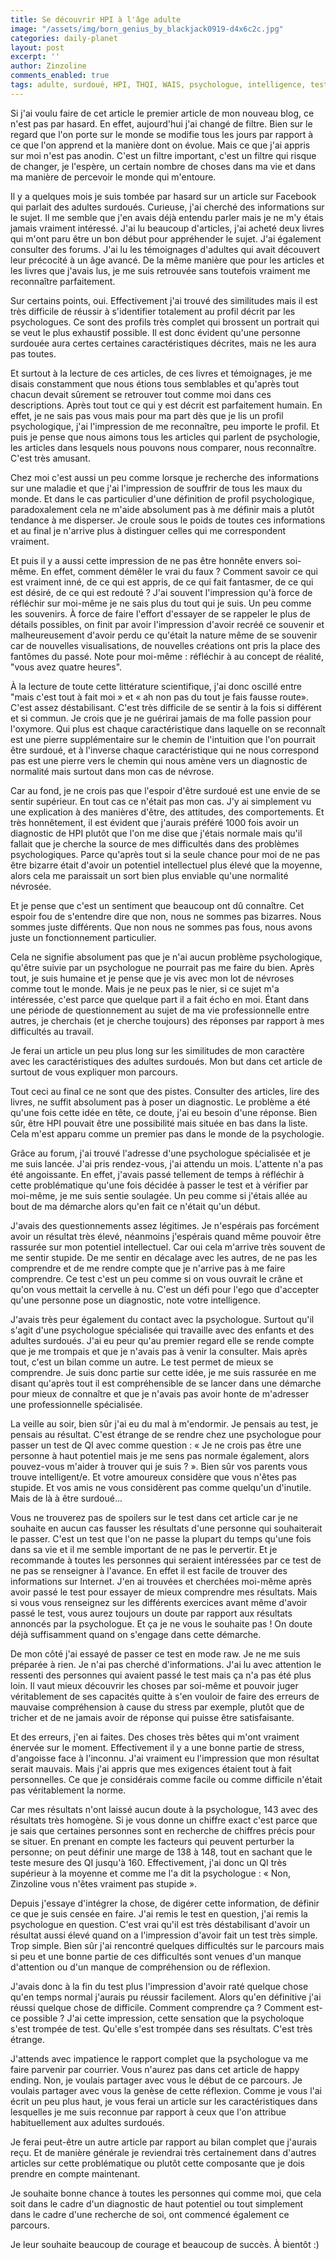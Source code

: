 ```yaml
---
title: Se découvrir HPI à l'âge adulte
image: "/assets/img/born_genius_by_blackjack0919-d4x6c2c.jpg"
categories: daily-planet
layout: post
excerpt: ''
author: Zinzoline
comments_enabled: true
tags: adulte, surdoué, HPI, THQI, WAIS, psychologue, intelligence, test
---
```

Si j'ai voulu faire de cet article le premier article de mon nouveau blog, ce n'est pas par hasard. En effet, aujourd'hui j'ai changé de filtre. Bien sur le regard que l'on porte sur le monde se modifie tous les jours par rapport à ce que l'on apprend et la manière dont on évolue. Mais ce que j'ai appris sur moi n'est pas anodin. C'est un filtre important, c'est un filtre qui risque de changer, je l'espère, un certain nombre de choses dans ma vie et dans ma manière de percevoir le monde qui m'entoure.

Il y a quelques mois je suis tombée par hasard sur un article sur Facebook qui parlait des adultes surdoués. Curieuse, j'ai cherché des informations sur le sujet. Il me semble que j'en avais déjà entendu parler mais je ne m'y étais jamais vraiment intéressé. J'ai lu beaucoup d'articles, j'ai acheté deux livres qui m'ont paru être un bon début pour appréhender le sujet. J'ai également consulter des forums. J'ai lu les témoignages d'adultes qui avait découvert leur précocité à un âge avancé. De la même manière que pour les articles et les livres que j'avais lus, je me suis retrouvée sans toutefois vraiment me reconnaître parfaitement.

Sur certains points, oui. Effectivement j'ai trouvé des similitudes mais il est très difficile de réussir à s'identifier totalement au profil décrit par les psychologues. Ce sont des profils très complet qui brossent un portrait qui se veut le plus exhaustif possible. Il est donc évident qu'une personne surdouée aura certes certaines caractéristiques décrites, mais ne les aura pas toutes.

Et surtout à la lecture de ces articles, de ces livres et témoignages, je me disais constamment que nous étions tous semblables et qu'après tout chacun devait sûrement se retrouver tout comme moi dans ces descriptions. Après tout tout ce qui y est décrit est parfaitement humain. En effet, je ne sais pas vous mais pour ma part dès que je lis un profil psychologique, j'ai l'impression de me reconnaître, peu importe le profil. Et puis je pense que nous aimons tous les articles qui parlent de psychologie, les articles dans lesquels nous pouvons nous comparer, nous reconnaître. C'est très amusant.

Chez moi c'est aussi un peu comme lorsque je recherche des informations sur une maladie et que j'ai l'impression de souffrir de tous les maux du monde. Et dans le cas particulier d'une définition de profil psychologique, paradoxalement cela ne m'aide absolument pas à me définir mais a plutôt tendance à me disperser. Je croule sous le poids de toutes ces informations et au final je n'arrive plus à distinguer celles qui me correspondent vraiment.

Et puis il y a aussi cette impression de ne pas être honnête envers soi-même. En effet, comment démêler le vrai du faux ? Comment savoir ce qui est vraiment inné, de ce qui est appris, de ce qui fait fantasmer, de ce qui est désiré, de ce qui est redouté ? J'ai souvent l'impression qu'à force de réfléchir sur moi-même je ne sais plus du tout qui je suis. Un peu comme les souvenirs. À force de faire l'effort d'essayer de se rappeler le plus de détails possibles, on finit par avoir l'impression d'avoir recréé ce souvenir et malheureusement d'avoir perdu ce qu'était la nature même de se souvenir car de nouvelles visualisations, de nouvelles créations ont pris la place des fantômes du passé. Note pour moi-même : réfléchir à au concept de réalité, "vous avez quatre heures".

À la lecture de toute cette littérature scientifique, j'ai donc oscillé entre "mais c'est tout à fait moi » et « ah non pas du tout je fais fausse route». C'est assez déstabilisant. C'est très difficile de se sentir à la fois si différent et si commun. Je crois que je ne guérirai jamais de ma folle passion pour l'oxymore.
Qui plus est chaque caractéristique dans laquelle on se reconnaît est une pierre supplémentaire sur le chemin de l'intuition que l'on pourrait être surdoué, et à l'inverse chaque caractéristique qui ne nous correspond pas est une pierre vers le chemin qui nous amène vers un diagnostic de normalité mais surtout dans mon cas de névrose. 

Car au fond, je ne crois pas que l'espoir d'être surdoué est une envie de se sentir supérieur. En tout cas ce n'était pas mon cas. J'y ai simplement vu une explication à des manières d'être, des attitudes, des comportements. Et très honnêtement, il est évident que j'aurais préféré 1000 fois avoir un diagnostic de HPI  plutôt que l'on me dise que j'étais normale mais qu'il fallait que je cherche la source de mes difficultés dans des problèmes psychologiques. Parce qu'après tout si la seule chance pour moi de ne pas être bizarre était d'avoir un potentiel intellectuel plus élevé que la moyenne, alors cela me paraissait un sort bien plus enviable qu'une normalité névrosée.

Et je pense que c'est un sentiment que beaucoup ont dû connaître. Cet espoir fou de s'entendre dire que non, nous ne sommes pas bizarres. Nous sommes juste différents. Que non nous ne sommes pas fous, nous avons juste un fonctionnement particulier.

Cela ne signifie absolument pas que je n'ai aucun problème psychologique, qu'être suivie par un psychologue ne pourrait pas me faire du bien. Après tout, je suis humaine et je pense que je vis avec mon lot de névroses comme tout le monde. Mais je ne peux pas le nier, si ce sujet m'a intéressée, c'est parce que quelque part il a fait écho en moi. Étant dans une période de questionnement au sujet de ma vie professionnelle entre autres, je cherchais (et je cherche toujours) des réponses par rapport à mes difficultés au travail. 

Je ferai un article un peu plus long sur les similitudes de mon caractère avec les caractéristiques des adultes surdoués. Mon but dans cet article de surtout de vous expliquer mon parcours.

Tout ceci au final ce ne sont que des pistes. Consulter des articles, lire des livres, ne suffit absolument pas à poser un diagnostic. Le problème a été qu'une fois cette idée en tête, ce doute, j'ai eu besoin d'une réponse. Bien sûr, être HPI pouvait être une possibilité mais située en bas dans la liste. Cela m'est apparu comme un premier pas dans le monde de la psychologie.

Grâce au forum, j'ai trouvé l'adresse d'une psychologue spécialisée et je me suis lancée. J'ai pris rendez-vous, j'ai attendu un mois. L'attente n'a pas été angoissante.
En effet, j'avais passé tellement de temps à réfléchir à cette problématique qu'une fois décidée à passer le test et à vérifier par moi-même, je me suis sentie soulagée.
Un peu comme si j'étais allée au bout de ma démarche alors qu'en fait ce n'était qu'un début.

J'avais des questionnements assez légitimes. Je n'espérais pas forcément avoir un résultat très élevé, néanmoins j'espérais quand même pouvoir être rassurée sur mon potentiel intellectuel. Car oui cela m'arrive très souvent de me sentir stupide. De me sentir en décalage avec les autres, de ne pas les comprendre et de me rendre compte que je n'arrive pas à me faire comprendre. Ce test c'est un peu comme si on vous ouvrait le crâne et qu'on vous mettait la cervelle à nu. C'est un défi pour l'ego que d'accepter qu'une personne pose un diagnostic, note votre intelligence.

J'avais très peur également du contact avec la psychologue. Surtout qu'il s'agit d'une psychologue spécialisée qui travaille avec des enfants et des adultes surdoués. J'ai eu peur qu'au premier regard elle se rende compte que je me trompais et que je n'avais pas à venir la consulter. Mais après tout, c'est un bilan comme un autre. Le test permet de mieux se comprendre. Je suis donc partie sur cette idée, je me suis rassurée en me disant qu'après tout il est compréhensible de se lancer dans une démarche pour mieux de connaître et que je n'avais pas avoir honte de m'adresser une professionnelle spécialisée.

La veille au soir, bien sûr j'ai eu du mal à m'endormir. Je pensais au test, je pensais au résultat. C'est étrange de se rendre chez une psychologue pour passer un test de QI avec comme question : « Je ne crois pas être une personne à haut potentiel mais je me sens pas normale également, alors pouvez-vous m'aider à trouver qui je suis ? ». Bien sûr vos parents vous trouve intelligent/e. Et votre amoureux considère que vous n'êtes pas stupide. Et vos amis ne vous considèrent pas comme quelqu'un d'inutile. Mais de là à être surdoué...

Vous ne trouverez pas de spoilers sur le test dans cet article car je ne souhaite en aucun cas fausser les résultats d'une personne qui souhaiterait le passer. C'est un test que l'on ne passe la plupart du temps qu'une fois dans sa vie et il me semble important de ne pas le pervertir. Et je recommande à toutes les personnes qui seraient intéressées par ce test de ne pas se renseigner à l'avance. En effet il est facile de trouver des informations sur Internet. J'en ai trouvées et cherchées moi-même après avoir passé le test pour essayer de mieux comprendre mes résultats. Mais si vous vous renseignez sur les différents exercices avant même d'avoir passé le test, vous aurez toujours un doute par rapport aux résultats annoncés par la psychologue. Et ça je ne vous le souhaite pas ! On doute déjà suffisamment quand on s'engage dans cette démarche.

De mon côté j'ai essayé de passer ce test en mode raw. Je ne me suis préparée à rien. Je n'ai pas cherché d'informations. J'ai lu avec attention le ressenti des personnes qui avaient passé le test mais ça n'a pas été plus loin. Il vaut mieux découvrir les choses par soi-même et pouvoir juger véritablement de ses capacités quitte à s'en vouloir de faire des erreurs de mauvaise compréhension à cause du stress par exemple, plutôt que de tricher et de ne jamais avoir de réponse qui puisse être satisfaisante.

Et des erreurs, j'en ai faites. Des choses très bêtes qui m'ont vraiment énervée sur le moment. Effectivement il y a une bonne partie de stress, d'angoisse face à l'inconnu. J'ai vraiment eu l'impression que mon résultat serait mauvais. Mais j'ai appris que mes exigences étaient tout à fait personnelles. Ce que je considérais comme facile ou comme difficile n'était pas véritablement la norme.

Car mes résultats n'ont laissé aucun doute à la psychologue, 143 avec des résultats très homogène. Si je vous donne un chiffre exact c'est parce que je sais que certaines personnes sont en recherche de chiffres précis pour se situer. En prenant en compte les facteurs qui peuvent perturber la personne; on peut définir une marge de 138 à 148, tout en sachant que le teste mesure des QI jusqu'à 160. Effectivement, j'ai donc un QI très supérieur à la moyenne et comme me l'a dit la psychologue : « Non, Zinzoline vous n'êtes vraiment pas stupide ».

Depuis j'essaye d'intégrer la chose, de digérer cette information, de définir ce que je suis censée en faire. J'ai remis le test en question, j'ai remis la psychologue en question. C'est vrai qu'il est très déstabilisant d'avoir un résultat aussi élevé quand on a l'impression d'avoir fait un test très simple. Trop simple. Bien sûr j'ai rencontré quelques difficultés sur le parcours mais si peu et une bonne partie de ces difficultés sont venues d'un manque d'attention ou d'un manque de compréhension ou de réflexion.

J'avais donc à la fin du test plus l'impression d'avoir raté quelque chose qu'en temps normal j'aurais pu réussir facilement. Alors qu'en définitive j'ai réussi quelque chose de difficile. Comment comprendre ça ? Comment est-ce possible ? J'ai cette impression, cette sensation que la psycholoque s'est trompée de test. Qu'elle s'est trompée dans ses résultats. C'est très étrange.

J'attends avec impatience le rapport complet que la psychologue va me faire parvenir par courrier. Vous n'aurez pas dans cet article de happy ending. Non, je voulais partager avec vous le début de ce parcours. Je voulais partager avec vous la genèse de cette réflexion. Comme je vous l'ai écrit un peu plus haut, je vous ferai un article sur les caractéristiques dans lesquelles je me suis reconnue par rapport à ceux que l'on attribue habituellement aux adultes surdoués. 

Je ferai peut-être un autre article par rapport au bilan complet que j'aurais reçu. Et de manière générale je reviendrai très certainement dans d'autres articles sur cette problématique ou plutôt cette composante que je dois prendre en compte maintenant.

Je souhaite bonne chance à toutes les personnes qui comme moi, que cela soit dans le cadre d'un diagnostic de haut potentiel ou tout simplement dans le cadre d'une recherche de soi, ont commencé également ce parcours. 

Je leur souhaite beaucoup de courage et beaucoup de succès. À bientôt :)